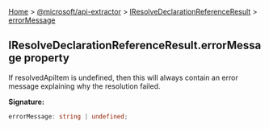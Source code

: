 [Home](./index) &gt; [@microsoft/api-extractor](./api-extractor.md) &gt; [IResolveDeclarationReferenceResult](./api-extractor.iresolvedeclarationreferenceresult.md) &gt; [errorMessage](./api-extractor.iresolvedeclarationreferenceresult.errormessage.md)

## IResolveDeclarationReferenceResult.errorMessage property

If resolvedApiItem is undefined, then this will always contain an error message explaining why the resolution failed.

<b>Signature:</b>

```typescript
errorMessage: string | undefined;
```
